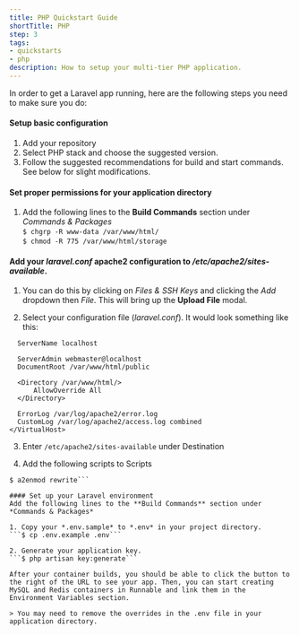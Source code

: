 ```yaml
---
title: PHP Quickstart Guide
shortTitle: PHP
step: 3
tags:
- quickstarts
- php
description: How to setup your multi-tier PHP application.
---
```


In order to get a Laravel app running, here are the following steps you need to make sure you do:

#### Setup basic configuration
1. Add your repository
2. Select PHP stack and choose the suggested version.
3. Follow the suggested recommendations for build and start commands. See below for slight modifications.

#### Set proper permissions for your application directory
  1. Add the following lines to the **Build Commands** section under *Commands & Packages*  
  `$ chgrp -R www-data /var/www/html/`  
  `$ chmod -R 775 /var/www/html/storage`  

#### Add your *laravel.conf* apache2 configuration to */etc/apache2/sites-available*.
1. You can do this by clicking on *Files & SSH Keys* and clicking the *Add* dropdown then *File*. This will bring up the **Upload File** modal.

2. Select your configuration file (*laravel.conf*). It would look something like this:  
  ```<VirtualHost *:80>
    ServerName localhost

    ServerAdmin webmaster@localhost
    DocumentRoot /var/www/html/public

    <Directory /var/www/html/>
        AllowOverride All
    </Directory>

    ErrorLog /var/log/apache2/error.log
    CustomLog /var/log/apache2/access.log combined
  </VirtualHost>
  ```

3. Enter `/etc/apache2/sites-available` under Destination

4. Add the following scripts to Scripts  
  ```$ a2ensite laravel.conf
  $ a2enmod rewrite```

#### Set up your Laravel environment
Add the following lines to the **Build Commands** section under *Commands & Packages*

1. Copy your *.env.sample* to *.env* in your project directory.  
```$ cp .env.example .env```

2. Generate your application key.  
```$ php artisan key:generate```

After your container builds, you should be able to click the button to the right of the URL to see your app. Then, you can start creating MySQL and Redis containers in Runnable and link them in the Environment Variables section.  

> You may need to remove the overrides in the .env file in your application directory.
